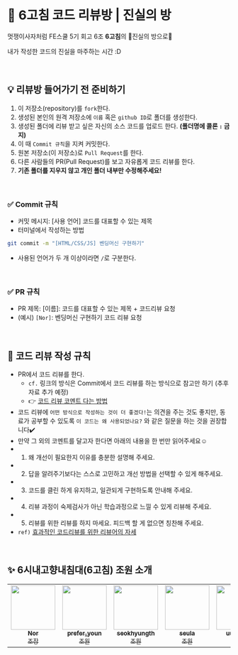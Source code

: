 # 🚪 6고침 코드 리뷰방 | 진실의 방
멋쟁이사자처럼 FE스쿨 5기 회고 6조 <b>6고침</b>의 🔑진실의 방으로🔑 

내가 작성한 코드의 진실을 마주하는 시간 :D

<br>

## 💡 리뷰방 들어가기 전 준비하기
1. 이 저장소(repository)를 `fork`한다.
2. 생성된 본인의 원격 저장소에 `이름` 혹은 `github ID`로 폴더를 생성한다.
3. 생성된 폴더에 리뷰 받고 싶은 자신의 소스 코드를 업로드 한다. <b>(폴더명에 콜론 `:` 금지)</b>
4. 이 때 `Commit 규칙`을 지켜 커밋한다.
5. 원본 저장소(이 저장소)로 `Pull Request`를 한다.
6. 다른 사람들의 PR(Pull Request)를 보고 자유롭게 코드 리뷰를 한다.
7. <b>기존 폴더를 지우지 않고 개인 폴더 내부만 수정해주세요!</b>

<br>

### ✅ Commit 규칙
- 커밋 메시지: [사용 언어] 코드를 대표할 수 있는 제목
- 터미널에서 작성하는 방법
```bash
git commit -m "[HTML/CSS/JS] 벤딩머신 구현하기"
```
- 사용된 언어가 두 개 이상이라면 `/`로 구분한다.

<br>

### ✅ PR 규칙
- PR 제목: [이름]: 코드를 대표할 수 있는 제목 + 코드리뷰 요청
- (예시) `[Nor]`: 벤딩머신 구현하기 코드 리뷰 요청

<br>

## 📌 코드 리뷰 작성 규칙
- PR에서 코드 리뷰를 한다.
  - `cf.` 링크의 방식은 Commit에서 코드 리뷰를 하는 방식으로 참고만 하기 (추후 자료 추가 예정)
  - 👉 [코드 리뷰 코멘트 다는 방법](https://github.com/ohahohah/github-tutorial/issues/7)
 - 코드 리뷰에 `어떤 방식으로 작성하는 것이 더 좋겠다!`는 의견을 주는 것도 좋지만, 동료가 공부할 수 있도록 `이 코드는 왜 사용되었나요?` 와 같은 질문을 하는 것을 권장합니다✔️
 - 만약 그 외의 코멘트를 달고자 한다면 아래의 내용을 한 번만 읽어주세요☺️
  - 1. 왜 개선이 필요한지 이유를 충분한 설명해 주세요.   
  - 2. 답을 알려주기보다는 스스로 고민하고 개선 방법을 선택할 수 있게 해주세요.  
  - 3. 코드를 클린 하게 유지하고, 일관되게 구현하도록 안내해 주세요.
  - 4. 리뷰 과정이 숙제검사가 아닌 학습과정으로 느낄 수 있게 리뷰해 주세요.   
  - 5. 리뷰를 위한 리뷰를 하지 마세요. 피드백 할 게 없으면 칭찬해 주세요.
  - `ref)` [효과적인 코드리뷰를 위한 리뷰어의 자세](https://tech.kakao.com/2022/03/17/2022-newkrew-onboarding-codereview/)
 
 <br>
 
 ## ✨ 6시내고향내침대(6고침) 조원 소개
 <table>
   <tr>
     <td align="center">
       <a href="https://github.com/mihyunLee">
       <img src="https://avatars.githubusercontent.com/u/51310674?v=4?s=100" width="100px;" alt=""/><br />
       <sub>
         <b>Nor</b>
         <br>
         <span>조장</span>
       </sub>
       </a>
       <br>
     </td>
     <td align="center">
       <a href="https://github.com/shyoun94">
       <img src="https://avatars.githubusercontent.com/u/38209666?v=4?s=100" width="100px;" alt=""/><br />
       <sub>
         <b>prefer_youn</b>
         <br>
         <span>조원</span>
       </sub>
       </a>
       <br>
     </td>
     <td align="center">
       <a href="https://github.com/seokhyungth">
       <img src="https://avatars.githubusercontent.com/u/123619657?v=4?s=100" width="100px;" alt=""/><br />
       <sub>
         <b>seokhyungth</b>
         <br>
         <span>조원</span>
       </sub>
       </a>
       <br>
     </td>
     <td align="center">
       <a href="https://github.com/tmfdk0213">
       <img src="https://avatars.githubusercontent.com/u/126536495?v=4?s=100" width="100px;" alt=""/><br />
       <sub>
         <b>seula</b>
         <br>
         <span>조원</span>
       </sub>
       </a>
       <br>
     </td>
     <td align="center">
       <a href="https://github.com/uussong">
       <img src="https://avatars.githubusercontent.com/u/77879633?v=4?s=100" width="100px;" alt=""/><br />
       <sub>
         <b>uussong</b>
         <br>
         <span>조원</span>
       </sub>
       </a>
       <br>
     </td>
      <td align="center">
       <a href="https://github.com/jjo-mi">
       <img src="https://avatars.githubusercontent.com/u/116716381?v=4?s=100" width="100px;" alt=""/><br />
       <sub>
         <b>jongmi jung</b>
         <br>
         <span>조원</span>
       </sub>
       </a>
       <br>
     </td>
      <td align="center">
       <a href="https://github.com/soooee4">
       <img src="https://avatars.githubusercontent.com/u/126536384?v=4?s=100" width="100px;" alt=""/><br />
       <sub>
         <b>soooee4</b>
         <br>
         <span>조원</span>
       </sub>
       </a>
       <br>
     </td>
   </tr>
</table>
 

